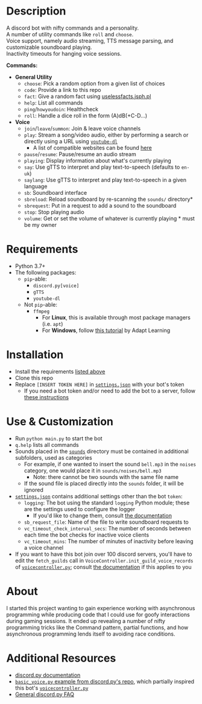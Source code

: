 # Description
A discord bot with nifty commands and a personality. \
A number of utility commands like `roll` and `choose`. \
Voice support, namely audio streaming, TTS message parsing, and customizable soundboard playing. \
Inactivity timeouts for hanging voice sessions.

**Commands:**
* **General Utility**
  * `choose`: Pick a random option from a given list of choices
  * `code`: Provide a link to this repo
  * `fact`: Give a random fact using [uselessfacts.jsph.pl](https://uselessfacts.jsph.pl)
  * `help`: List all commands
  * `ping`/`howyoudoin`: Healthcheck
  * `roll`: Handle a dice roll in the form (A)dB(+C-D...)
* **Voice**
  * `join`/`leave`/`summon`: Join & leave voice channels
  * `play`: Stream a song/video audio, either by performing a search or directly using a URL using [`youtube-dl`](https://ytdl-org.github.io/youtube-dl/index.html)
    * A list of compatible websites can be found [here](https://rg3.github.io/youtube-dl/supportedsites.html)
  * `pause`/`resume`: Pause/resume an audio stream
  * `playing`: Display information about what's currently playing
  * `say`: Use gTTS to interpret and play text-to-speech (defaults to `en-uk`)
  * `saylang`: Use gTTS to interpret and play text-to-speech in a given language
  * `sb`: Soundboard interface
  * `sbreload`: Reload soundboard by re-scanning the `sounds/` directory*
  * `sbrequest`: Put in a request to add a sound to the soundboard
  * `stop`: Stop playing audio
  * `volume`: Get or set the volume of whatever is currently playing
\* must be my owner


# Requirements
* Python 3.7+
* The following packages:
  * `pip`-able:
    * `discord.py[voice]`
    * `gTTS`
    * `youtube-dl`
  * Not `pip`-able:
    * `ffmpeg`
      * For **Linux**, this is available through most package managers (i.e. `apt`)
      * For **Windows**, follow [this tutorial](https://github.com/adaptlearning/adapt_authoring/wiki/Installing-FFmpeg) by Adapt Learning


# Installation
* Install the requirements [listed above](#Requirements)
* Clone this repo
* Replace `[INSERT TOKEN HERE]` in [`settings.json`](./settings.json) with your bot's token
  * If you need a bot token and/or need to add the bot to a server, follow [these instructions](https://www.writebots.com/discord-bot-token/)


# Use & Customization
* Run `python main.py` to start the bot
* `q.help` lists all commands
* Sounds placed in the [`sounds`](./sounds) directory must be contained in additional subfolders, used as categories
  * For example, if one wanted to insert the sound `bell.mp3` in the `noises` category, one would place it in `sounds/noises/bell.mp3`
    * Note: there cannot be two sounds with the same file name
  * If the sound file is placed directly into the `sounds` folder, it will be ignored
* [`settings.json`](./settings.json) contains additional settings other than the bot `token`:
  * `logging`: The bot using the standard `logging` Python module; these are the settings used to configure the logger
    * If you'd like to change them, consult [the documentation](https://docs.python.org/3/library/logging.config.html)
  * `sb_request_file`: Name of the file to write soundboard requests to
  * `vc_timeout_check_interval_secs`: The number of seconds between each time the bot checks for inactive voice clients
  * `vc_timeout_mins`: The number of minutes of inactivity before leaving a voice channel
* If you want to have this bot join over 100 discord servers, you'll have to edit the `fetch_guilds` call in `VoiceController.init_guild_voice_records` of [`voicecontroller.py`](./voicecontroller.py); consult [the documentation](https://discordpy.readthedocs.io/en/latest/api.html#discord.Client.fetch_guilds) if this applies to you

# About
I started this project wanting to gain experience working with asynchronous programming while producing code that I could use for goofy interactions during gaming sessions. It ended up revealing a number of nifty programming tricks like the Command pattern, partial functions, and how asynchronous programming lends itself to avoiding race conditions.


# Additional Resources
* [discord.py documentation](https://discordpy.readthedocs.io/en/latest/api.html)
* [`basic_voice.py` example from discord.py's repo](https://github.com/Rapptz/discord.py/blob/master/examples/basic_voice.py), which partially inspired this bot's [`voicecontroller.py`](./voicecontroller.py)
* [General discord.py FAQ](https://discordpy.readthedocs.io/en/latest/faq.html)
